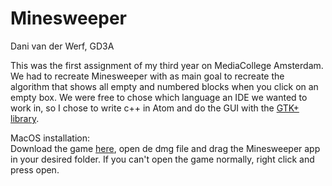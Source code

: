 # Minesweeper

Dani van der Werf, GD3A

This was the first assignment of my third year on MediaCollege Amsterdam.
We had to recreate Minesweeper with as main goal to recreate the algorithm that shows all empty and numbered blocks when you click on an empty box.
We were free to chose which language an IDE we wanted to work in, so I chose to write c++ in Atom and do the GUI with the <a href="https://www.gtk.org/">GTK+ library</a>.

MacOS installation:
<br />
Download the game <a href="http://freetimedev.com/resources/projects/Minesweeper/Minesweeper.dmg">here</a>,
open de dmg file and drag the Minesweeper app in your desired folder. If you can't open the game normally, right click and press open.
